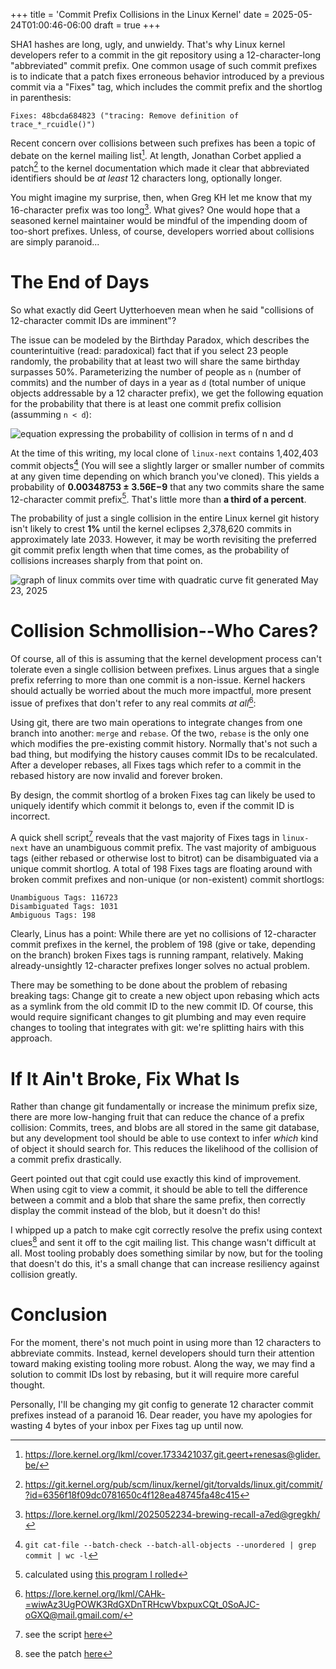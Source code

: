 +++
title = 'Commit Prefix Collisions in the Linux Kernel'
date = 2025-05-24T01:00:46-06:00
draft = true
+++

SHA1 hashes are long, ugly, and unwieldy. That's why Linux kernel developers
refer to a commit in the git repository using a 12-character-long "abbreviated"
commit prefix. One common usage of such commit prefixes is to indicate that a
patch fixes erroneous behavior introduced by a previous commit via a "Fixes"
tag, which includes the commit prefix and the shortlog in parenthesis:

```
Fixes: 48bcda684823 ("tracing: Remove definition of trace_*_rcuidle()")
```

Recent concern over collisions between such prefixes has been a topic of debate
on the kernel mailing list[^1]. At length, Jonathan Corbet applied a patch[^2]
to the kernel documentation which made it clear that abbreviated identifiers
should be _at least_ 12 characters long, optionally longer.

You might imagine my surprise, then, when Greg KH let me know that my
16-character prefix was too long[^3]. What gives? One would hope that a
seasoned kernel maintainer would be mindful of the impending doom of too-short
prefixes. Unless, of course, developers worried about collisions are simply
paranoid...

# The End of Days

So what exactly did Geert Uytterhoeven mean when he said "collisions of
12-character commit IDs are imminent"? 

The issue can be modeled by the Birthday Paradox, which describes the
counterintuitive (read: paradoxical) fact that if you select 23 people
randomly, the probability that at least two will share the same birthday
surpasses 50%. Parameterizing the number of people as `n` (number of commits)
and the number of days in a year as `d` (total number of unique objects
addressable by a 12 character prefix), we get the following equation for the
probability that there is at least one commit prefix collision (assumming
`n < d`):

![equation expressing the probability of collision in terms of n and d](/tex/birthday-p.svg)

At the time of this writing, my local clone of `linux-next` contains 1,402,403
commit objects[^4] (You will see a slightly larger or smaller number of commits
at any given time depending on which branch you've cloned).  This yields a
probability of **0.00348753&nbsp;±&nbsp;3.56E&minus;9** that any two commits share
the same 12-character commit prefix[^5]. That's little more than **a third of a
percent**.

The probability of just a single collision in the entire Linux kernel git
history isn't likely to crest **1%** until the kernel eclipses 2,378,620
commits in approximately late 2033. However, it may be worth revisiting the
preferred git commit prefix length when that time comes, as the probability of
collisions increases sharply from that point on.

![graph of linux commits over time with quadratic curve fit generated May 23, 2025](/img/linux-commit-prefix-forecast.png)

# Collision Schmollision--Who Cares?

Of course, all of this is assuming that the kernel development process can't
tolerate even a single collision between prefixes. Linus argues that a single
prefix referring to more than one commit is a non-issue. Kernel hackers should
actually be worried about the much more impactful, more present issue of
prefixes that don't refer to any real commits *at all*[^6]:

Using git, there are two main operations to integrate changes from one branch
into another: `merge` and `rebase`. Of the two, `rebase` is the only one which
modifies the pre-existing commit history. Normally that's not such a bad thing,
but modifying the history causes commit IDs to be recalculated. After a
developer rebases, all Fixes tags which refer to a commit in the rebased
history are now invalid and forever broken.

By design, the commit shortlog of a broken Fixes tag can likely be used to
uniquely identify which commit it belongs to, even if the commit ID is
incorrect.

A quick shell script[^7] reveals that the vast majority of Fixes tags in
`linux-next` have an unambiguous commit prefix. The vast majority of ambiguous
tags (either rebased or otherwise lost to bitrot) can be disambiguated via a
unique commit shortlog.  A total of 198 Fixes tags are floating around with
broken commit prefixes and non-unique (or non-existent) commit shortlogs:

    Unambiguous Tags: 116723
    Disambiguated Tags: 1031
    Ambiguous Tags: 198

Clearly, Linus has a point: While there are yet no collisions of 12-character
commit prefixes in the kernel, the problem of 198 (give or take, depending on
the branch) broken Fixes tags is running rampant, relatively. Making
already-unsightly 12-character prefixes longer solves no actual problem.

There may be something to be done about the problem of rebasing breaking tags:
Change git to create a new object upon rebasing which acts as a symlink from
the old commit ID to the new commit ID. Of course, this would require
significant changes to git plumbing and may even require changes to tooling
that integrates with git: we're splitting hairs with this approach.

# If It Ain't Broke, Fix What Is

Rather than change git fundamentally or increase the minimum prefix size, there
are more low-hanging fruit that can reduce the chance of a prefix collision:
Commits, trees, and blobs are all stored in the same git database, but any
development tool should be able to use context to infer _which_ kind of object
it should search for. This reduces the likelihood of the collision of a commit
prefix drastically.

Geert pointed out that cgit could use exactly this kind of improvement. When
using cgit to view a commit, it should be able to tell the difference between a
commit and a blob that share the same prefix, then correctly display the commit
instead of the blob, but it doesn't do this! 

I whipped up a patch to make cgit correctly resolve the prefix using context
clues[^8] and sent it off to the cgit mailing list. This change wasn't
difficult at all. Most tooling probably does something similar by now, but for
the tooling that doesn't do this, it's a small change that can increase
resiliency against collision greatly.

# Conclusion

For the moment, there's not much point in using more than 12 characters to
abbreviate commits. Instead, kernel developers should turn their attention
toward making existing tooling more robust. Along the way, we may find a
solution to commit IDs lost by rebasing, but it will require more careful
thought.

Personally, I'll be changing my git config to generate 12 character commit
prefixes instead of a paranoid 16. Dear reader, you have my apologies for
wasting 4 bytes of your inbox per Fixes tag up until now.

[^1]: https://lore.kernel.org/lkml/cover.1733421037.git.geert+renesas@glider.be/
[^2]: https://git.kernel.org/pub/scm/linux/kernel/git/torvalds/linux.git/commit/?id=6356f18f09dc0781650c4f128ea48745fa48c415
[^3]: https://lore.kernel.org/lkml/2025052234-brewing-recall-a7ed@gregkh/
[^4]: `git cat-file --batch-check --batch-all-objects --unordered | grep commit | wc -l`
[^5]: calculated using [this program I rolled](calc-collision-likelihood.c)
[^6]: https://lore.kernel.org/lkml/CAHk-=wiwAz3UgPOWK3RdGXDnTRHcwVbxpuxCQt_0SoAJC-oGXQ@mail.gmail.com/
[^7]: see the script [here](calc-broken-fixes-tags.sh)
[^8]: see the patch [here](0001-Resolve-objects-using-type-as-context.patch)
